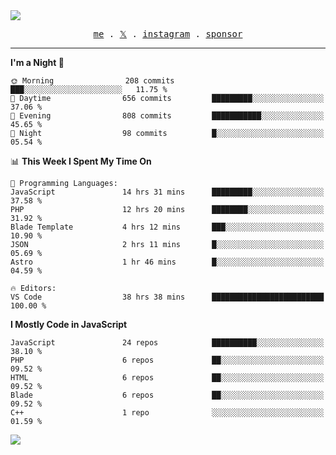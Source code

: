 <img style="bottom: 800px;" src="https://imgur.com/rilHVxA.png"/>
<p align="center">
  <samp>
    <a href="https://fayln.com">me</a> .
    <!-- <a href="https://fayln.com/projects">projects</a> . -->
    <a href="https://go.fayln.com/twitter">𝕏</a> .
    <a href="https://go.fayln.com/instagram">instagram</a> .
<!--     <a href="https://go.fayln.com/polywork">polywork</a> . -->
    <a href="https://github.com/sponsors/faridhnzz">sponsor</a>
  </samp>
</p>

---
<!--START_SECTION:waka-->
**I'm a Night 🦉** 

```text
🌞 Morning                208 commits         ███░░░░░░░░░░░░░░░░░░░░░░   11.75 % 
🌆 Daytime                656 commits         █████████░░░░░░░░░░░░░░░░   37.06 % 
🌃 Evening                808 commits         ███████████░░░░░░░░░░░░░░   45.65 % 
🌙 Night                  98 commits          █░░░░░░░░░░░░░░░░░░░░░░░░   05.54 % 
```


📊 **This Week I Spent My Time On** 

```text
💬 Programming Languages: 
JavaScript               14 hrs 31 mins      █████████░░░░░░░░░░░░░░░░   37.58 % 
PHP                      12 hrs 20 mins      ████████░░░░░░░░░░░░░░░░░   31.92 % 
Blade Template           4 hrs 12 mins       ███░░░░░░░░░░░░░░░░░░░░░░   10.90 % 
JSON                     2 hrs 11 mins       █░░░░░░░░░░░░░░░░░░░░░░░░   05.69 % 
Astro                    1 hr 46 mins        █░░░░░░░░░░░░░░░░░░░░░░░░   04.59 % 

🔥 Editors: 
VS Code                  38 hrs 38 mins      █████████████████████████   100.00 % 
```

**I Mostly Code in JavaScript** 

```text
JavaScript               24 repos            ██████████░░░░░░░░░░░░░░░   38.10 % 
PHP                      6 repos             ██░░░░░░░░░░░░░░░░░░░░░░░   09.52 % 
HTML                     6 repos             ██░░░░░░░░░░░░░░░░░░░░░░░   09.52 % 
Blade                    6 repos             ██░░░░░░░░░░░░░░░░░░░░░░░   09.52 % 
C++                      1 repo              ░░░░░░░░░░░░░░░░░░░░░░░░░   01.59 % 
```




<!--END_SECTION:waka-->

![](https://hit.yhype.me/github/profile?user_id=29797712)
